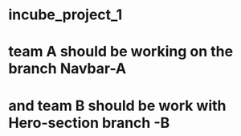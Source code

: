 # incube_project_1
# team A should be working on the branch Navbar-A
# and team B should be work with  Hero-section branch -B
